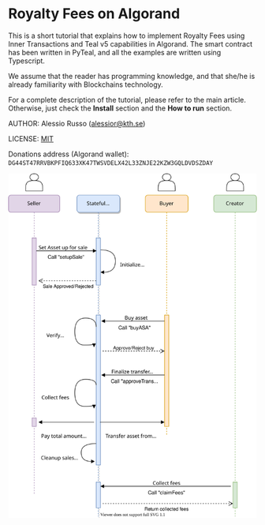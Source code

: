 # Royalty Fees on Algorand
This is a short tutorial that explains how to implement Royalty Fees using Inner Transactions and Teal v5 capabilities in Algorand.
The smart contract has been written in PyTeal, and all the examples are written using Typescript.

We assume that the reader has programming knowledge, and that she/he is already familiarity with Blockchains technology.

For a complete description of the tutorial, please refer to the main article.
Otherwise, just check the **Install** section and the **How to run** section.

AUTHOR: Alessio Russo (alessior@kth.se)

LICENSE: [MIT](https://github.com/rssalessio/algorand-royalty-fees/blob/master/LICENSE)

Donations address (Algorand wallet): ``DG44ST47RRVBKPFIQ633XK47TWSVDELX42L33ZNJE22KZW3GQLDVDSZDAY``

![Image Caption](imgs/algorand_royalty_fees_scheme.drawio.svg)